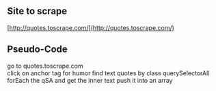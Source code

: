 ## Site to scrape
[http://quotes.toscrape.com/](http://quotes.toscrape.com/)


## Pseudo-Code

go to quotes.toscrape.com  
click on anchor tag for humor
find text quotes by class querySelectorAll  
forEach the qSA and get the inner text push it into an array  

